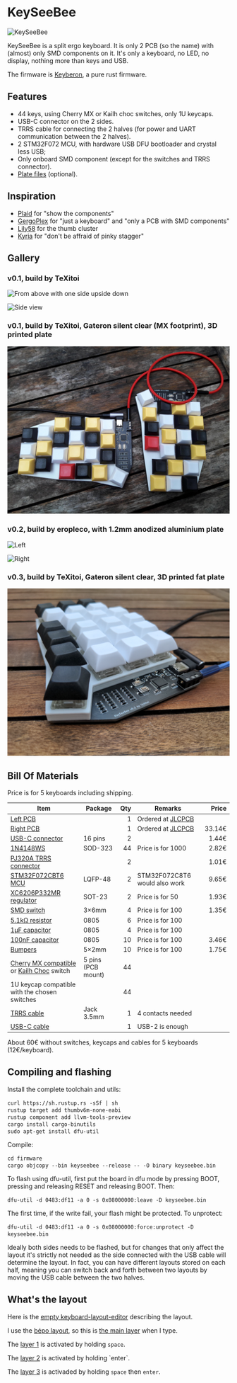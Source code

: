 # KeySeeBee

![KeySeeBee](images/keyseebee.jpg)

KeySeeBee is a split ergo keyboard. It is only 2 PCB (so the name)
with (almost) only SMD components on it. It's only a keyboard, no LED,
no display, nothing more than keys and USB.

The firmware is [Keyberon](https://github.com/TeXitoi/keyberon), a
pure rust firmware.

## Features

 * 44 keys, using Cherry MX or Kailh choc switches, only 1U keycaps.
 * USB-C connector on the 2 sides.
 * TRRS cable for connecting the 2 halves (for power and UART communication between the 2 halves).
 * 2 STM32F072 MCU, with hardware USB DFU bootloader and crystal less USB;
 * Only onboard SMD component (except for the switches and TRRS
   connector).
 * [Plate files](cad/) (optional).

## Inspiration

 * [Plaid](https://github.com/hsgw/plaid) for "show the components"
 * [GergoPlex](https://www.gboards.ca/product/gergoplex) for "just a keyboard" and "only a PCB with SMD components"
 * [Lily58](https://github.com/kata0510/Lily58) for the thumb cluster
 * [Kyria](https://blog.splitkb.com/blog/introducing-the-kyria) for
   "don't be affraid of pinky stagger"

## Gallery

### v0.1, build by TeXitoi

![From above with one side upside down](images/above-with-back.jpg)

![Side view](images/side-view.jpg)

### v0.1, build by TeXitoi, Gateron silent clear (MX footprint), 3D printed plate

![From above](images/mx-and-plate.jpg)

### v0.2, build by eropleco, with 1.2mm anodized aluminium plate

![Left](images/eropleco-left.jpg)

![Right](images/eropleco-right.jpg)

### v0.3, build by TeXitoi, Gateron silent clear, 3D printed fat plate

![Side view](images/fat-plate.jpg)

## Bill Of Materials

Price is for 5 keyboards including shipping.

|Item                                                                      |Package|Qty|Remarks                                |Price |
|--------------------------------------------------------------------------|-------|--:|---------------------------------------|-----:|
|[Left PCB](pcb/gerbers/)                                                  |       |  1|Ordered at [JLCPCB](https://jlcpcb.com)|      |
|[Right PCB](pcb/gerbers/)                                                 |       |  1|Ordered at [JLCPCB](https://jlcpcb.com)|33.14€|
|[USB-C connector](https://www.aliexpress.com/item/33056042016.html)       |16 pins|  2|                                       | 1.44€|
|[1N4148WS](https://www.aliexpress.com/item/32774043752.html)              |SOD-323| 44|Price is for 1000                      | 2.82€|
|[PJ320A TRRS connector](https://www.aliexpress.com/item/4000661212458.html)|      |  2|                                       | 1.01€|
|[STM32F072CBT6 MCU](https://www.aliexpress.com/item/1005002841528809.html)|LQFP-48|  2|STM32F072C8T6 would also work          | 9.65€|
|[XC6206P332MR regulator](https://www.aliexpress.com/item/33015891307.html)|SOT-23 |  2|Price is for 50                        | 1.93€|
|[SMD switch](https://www.aliexpress.com/item/32914876022.html)            | 3×6mm |  4|Price is for 100                       | 1.35€|
|[5.1kΩ resistor](https://www.aliexpress.com/item/32865947306.html)        | 0805  |  6|Price is for 100                       |      |
|[1µF capacitor](https://www.aliexpress.com/item/32964553793.html)         | 0805  |  4|Price is for 100                       |      |
|[100nF capacitor](https://www.aliexpress.com/item/32964553793.html)       | 0805  | 10|Price is for 100                       | 3.46€|
|[Bumpers](https://www.aliexpress.com/item/32289191938.html)               | 5×2mm | 10|Price is for 100                       | 1.75€|
|[Cherry MX compatible](https://www.aliexpress.com/item/32836368723.html) or [Kailh Choc](https://www.aliexpress.com/item/4000907409650.html) switch|5 pins (PCB mount)|44| | |
|1U keycap compatible with the chosen switches                             |       | 44|                                       |      |
|[TRRS cable](https://www.aliexpress.com/item/32809573546.html)         |Jack 3.5mm|  1|4 contacts needed                      |      |
|[USB-C cable](https://www.aliexpress.com/item/4000058245275.html)         |       |  1|USB-2 is enough                        |      |

About 60€ without switches, keycaps and cables for 5 keyboards
(12€/keyboard).

## Compiling and flashing

Install the complete toolchain and utils:

```shell
curl https://sh.rustup.rs -sSf | sh
rustup target add thumbv6m-none-eabi
rustup component add llvm-tools-preview
cargo install cargo-binutils
sudo apt-get install dfu-util
```

Compile:

```shell
cd firmware
cargo objcopy --bin keyseebee --release -- -O binary keyseebee.bin
```

To flash using dfu-util, first put the board in dfu mode by pressing
BOOT, pressing and releasing RESET and releasing BOOT. Then:

```shell
dfu-util -d 0483:df11 -a 0 -s 0x08000000:leave -D keyseebee.bin
```

The first time, if the write fail, your flash might be protected. To
unprotect:

```shell
dfu-util -d 0483:df11 -a 0 -s 0x08000000:force:unprotect -D keyseebee.bin
```

Ideally both sides needs to be flashed, but for changes that only affect the layout it's strictly not needed as the side connected with the USB cable will determine the layout. In fact, you can have different layouts stored on each half, meaning you can switch back and forth between two layouts by moving the USB cable between the two halves.

## What's the layout

Here is the [empty keyboard-layout-editor](http://www.keyboard-layout-editor.com/##@_name=Keyseebee%3B&@_y:0.35&x:3&sm=cherry&a:7&f:4%3B&=&_x:9%3B&=%3B&@_y:-0.85&x:2%3B&=&_x:1%3B&=&_x:7%3B&=&_x:1%3B&=%3B&@_y:-0.875&x:5%3B&=&_x:5%3B&=%3B&@_y:-0.625&x:1%3B&=&_x:13%3B&=%3B&@_y:-0.8500000000000001%3B&=&_x:15&f:3%3B&=%3B&@_y:-0.8&x:3&f:4%3B&=&_x:9%3B&=%3B&@_y:-0.8500000000000001&x:2%3B&=&_x:1%3B&=&_x:7%3B&=&_x:1%3B&=%3B&@_y:-0.875&x:5%3B&=&_x:5%3B&=%3B&@_y:-0.625&x:1%3B&=&_x:13%3B&=%3B&@_y:-0.8500000000000001%3B&=&_x:15&f:3%3B&=%3B&@_y:-0.7999999999999998&x:3&f:4%3B&=&_x:9%3B&=%3B&@_y:-0.8500000000000001&x:2%3B&=&_x:1%3B&=&_x:7%3B&=&_x:1%3B&=%3B&@_y:-0.875&x:5%3B&=&_x:5%3B&=%3B&@_y:-0.625&x:1%3B&=&_x:13%3B&=%3B&@_y:-0.8500000000000001%3B&=&_x:15&f:3%3B&=%3B&@_y:-0.6499999999999999&x:2.5&f:4%3B&=&_x:10%3B&=%3B&@_rx:4&ry:8.175&y:-4.675&x:-0.5%3B&=%3B&@_y:-0.875&x:0.5%3B&=%3B&@_rx:13&y:-4.675&x:-0.5%3B&=%3B&@_y:-0.875&x:-1.5%3B&=%3B&@_r:30&rx:4&y:-4.825&x:-0.5&f:3%3B&=%3B&@_r:-30&rx:13&y:-4.825&x:-0.5%3B&=) describing the layout.

I use the [bépo layout](https://bepo.fr), so this is [the main layer](http://www.keyboard-layout-editor.com/##@_name=keyseebee%20B%C3%A9po%3B&@_y:0.35&x:3&sm=cherry&f:4%3B&=%0A%0A%0A%2F&%0A%0A%0AP&_x:9%3B&=%0A%0A%0A%C3%B0%0A%0A%0AD%3B&@_y:-0.8500000000000001&x:2&a:6%3B&=%C3%89&_x:1&a:4%3B&=%0A%0A%0A%C5%93%0A%0A%0AO&_x:7&a:6%3B&=V&_x:1%3B&=L%3B&@_y:-0.875&x:5%3B&=%C3%88&_x:5&a:4%3B&=!%0A%5E%3B&@_y:-0.625&x:1%3B&=%0A%0A%0A%7C%0A%0A%0AB&_x:13%3B&=%0A%0A%0A%C4%B3%0A%0A%0AJ%3B&@_y:-0.8500000000000001&a:6%3B&=Tab&_x:15&a:4&f:3%3B&=%0A%0A%0A%C9%99%0A%0A%0AZ%3B&@_y:-0.7999999999999998&x:3&a:6&f:4%3B&=I&_x:9&a:4%3B&=%0A%0A%0A%C3%9F%0A%0A%0AS%3B&@_y:-0.8500000000000001&x:2%3B&=%0A%0A%0A%C3%B9%0A%0A%0AU&_x:1%3B&=%0A%0A%0A%E2%82%AC%0A%0A%0AE&_x:7%3B&=%0A%0A%0A%C3%BE%0A%0A%0AT&_x:1%3B&=%0A%0A%0A%C2%AE%0A%0A%0AR%3B&@_y:-0.875&x:5%3B&=%2F%3B%0A,%0A%0A%E2%80%99&_x:5%3B&=%0A%0A%0A%C2%A9%0A%0A%0AC%3B&@_y:-0.625&x:1%3B&=%0A%0A%0A%C3%A6%0A%0A%0AA&_x:13&a:6%3B&=N%3B&@_y:-0.8500000000000001%3B&=W&_x:15&f:3%3B&=M%3B&@_y:-0.7999999999999998&x:3&a:4&f:4%3B&=%0A%0A%0A%7D%0A%0A%0AX&_x:9&a:6%3B&=G%3B&@_y:-0.8500000000000001&x:2&a:4%3B&=%0A%0A%0A%7D%0A%0A%0AY&_x:1%3B&=%2F:%0A.%0A%0A%E2%80%A6&_x:7&a:6%3B&=Q&_x:1%3B&=H%3B&@_y:-0.875&x:5&a:4%3B&=%0A%0A%0A~%0A%0A%0AK&_x:5%3B&=%3F%0A'%3B&@_y:-0.625&x:1%3B&=%0A%0A%0A%5C%0A%0A%0A%C3%80&_x:13%3B&=%0A%0A%0A%E2%80%A0%0A%0A%0AF%3B&@_y:-0.8500000000000001%3B&=%60%0A%25&_x:15&a:6&f:3%3B&=%C3%87%3B&@_y:-0.6500000000000004&x:2.5&f:4%3B&=GUI&_x:10&a:7%3B&=%3B&@_rx:4&ry:8.175&y:-4.675000000000001&x:-0.5&a:6%3B&=Alt%3B&@_y:-0.875&x:0.5&a:0%3B&=nbsp%0A%E2%90%A3%0A%0A%2F_%0Alayer%201%3B&@_rx:13&y:-4.675000000000001&x:-0.5&a:6%3B&=AltGr%3B&@_y:-0.875&x:-1.5&a:7%3B&=layer%202%3B&@_r:30&rx:4&y:-4.825000000000001&x:-0.5&a:6&f:3%3B&=Ctrl%3B&@_r:-30&rx:13&y:-4.825000000000001&x:-0.5%3B&=%E2%87%A7) when I type.

The [layer 1](http://www.keyboard-layout-editor.com/##@_name=Keyseebee%20layer%201%3B&@_y:0.35&x:3&sm=cherry&a:7&f:4%3B&=Print%20Scr.&_x:9%3B&=Del.%3B&@_y:-0.85&x:2%3B&=Scroll%20Lock&_x:1%3B&=&_x:7%3B&=%E2%8C%AB&_x:1%3B&=%3B&@_y:-0.875&x:5%3B&=&_x:5%3B&=%3B&@_y:-0.625&x:1%3B&=Break&_x:13%3B&=%3B&@_y:-0.8500000000000001%3B&=&_x:15&f:3%3B&=%3B&@_y:-0.8&x:3&f:4%3B&=Insert%0A%0A%0A%0ACtrl&_x:9%3B&=%E2%96%BC%3B&@_y:-0.8500000000000001&x:2%3B&=Alt&_x:1%3B&=Esc.%0A%0A%0A%0A%E2%87%A7&_x:7%3B&=%E2%97%84&_x:1%3B&=%E2%96%B2%3B&@_y:-0.875&x:5%3B&=&_x:5%3B&=Caps%20Lock%3B&@_y:-0.625&x:1%3B&=GUI&_x:13%3B&=%E2%96%BA%3B&@_y:-0.8500000000000001%3B&=&_x:15&f:3%3B&=%3B&@_y:-0.7999999999999998&x:3&f:4%3B&=Copy&_x:9%3B&=%E2%87%9F%3B&@_y:-0.8500000000000001&x:2%3B&=Cut&_x:1%3B&=Paste&_x:7%3B&=%E2%87%B1&_x:1%3B&=%E2%87%9E%3B&@_y:-0.875&x:5%3B&=&_x:5%3B&=%E2%8F%8E%3B&@_y:-0.625&x:1%3B&=Undo&_x:13%3B&=%E2%87%B2%3B&@_y:-0.8500000000000001%3B&=&_x:15&f:3%3B&=%3B&@_y:-0.6499999999999999&x:2.5&f:4%3B&=&_x:10%3B&=%3B&@_rx:4&ry:8.175&y:-4.675&x:-0.5%3B&=%3B&@_y:-0.875&x:0.5&g:true%3B&=%3B&@_rx:13&y:-4.675&x:-0.5&g:false%3B&=%3B&@_y:-0.875&x:-1.5%3B&=Layer%203%3B&@_r:30&rx:4&y:-4.825&x:-0.5&f:3%3B&=%3B&@_r:-30&rx:13&y:-4.825&x:-0.5&f:4%3B&=) is activated by holding `space`.

The [layer 2](http://www.keyboard-layout-editor.com/##@_name=keyseebee%20layer%202%3B&@_y:0.35&x:3&sm=cherry&a:7&f:4%3B&=3&_x:9%3B&=8%3B&@_y:-0.85&x:2%3B&=2&_x:1%3B&=4&_x:7%3B&=7&_x:1%3B&=9%3B&@_y:-0.875&x:5%3B&=5&_x:5%3B&=6%3B&@_y:-0.625&x:1%3B&=1&_x:13%3B&=0%3B&@_y:-0.8500000000000001%3B&=%23&_x:15&f:3%3B&=%C2%B0%3B&@_y:-0.8&x:3&f:4%3B&=%C2%BB&_x:9%3B&=-%3B&@_y:-0.8500000000000001&x:2%3B&=%C2%AB&_x:1%3B&=(&_x:7%3B&=+&_x:1%3B&=%2F%2F%3B&@_y:-0.875&x:5%3B&=)&_x:5%3B&=%2F@%3B&@_y:-0.625&x:1%3B&=%22&_x:13%3B&=*%3B&@_y:-0.8500000000000001%3B&=$&_x:15&f:3%3B&=%2F=%3B&@_y:-0.7999999999999998&x:3&f:4%3B&=%3E&_x:9%3B&=%E2%88%92%3B&@_y:-0.8500000000000001&x:2%3B&=%3C&_x:1%3B&=%5B&_x:7%3B&=%C2%B1&_x:1%3B&=%C3%B7%3B&@_y:-0.875&x:5%3B&=%5D&_x:5%3B&=%5E%3B&@_y:-0.625&x:1%3B&=%E2%80%94&_x:13%3B&=%C3%97%3B&@_y:-0.8500000000000001%3B&=%E2%80%93&_x:15&f:3%3B&=%E2%89%A0%3B&@_y:-0.6499999999999999&x:2.5&f:4%3B&=&_x:10%3B&=%3B&@_rx:4&ry:8.175&y:-4.675&x:-0.5%3B&=%3B&@_y:-0.875&x:0.5&a:5%3B&=%0ASpace%0A%0A%0A%0A%0ACtrl+%3B&@_rx:13&y:-4.675&x:-0.5&a:7%3B&=%3B&@_y:-0.875&x:-1.5&g:true%3B&=%3B&@_r:30&rx:4&y:-4.825&x:-0.5&g:false&f:3%3B&=%3B&@_r:-30&rx:13&y:-4.825&x:-0.5%3B&=) is activated by holding `enter`.

The [layer 3](http://www.keyboard-layout-editor.com/##@_name=Keyseebee%20layer%201%3B&@_y:0.35&x:3&sm=cherry&a:7&f:4%3B&=F4&_x:9%3B&=F9%3B&@_y:-0.85&x:2%3B&=F3&_x:1%3B&=F5&_x:7%3B&=F8&_x:1%3B&=F10%3B&@_y:-0.875&x:5%3B&=F6&_x:5%3B&=F7%3B&@_y:-0.625&x:1%3B&=F2&_x:13%3B&=F11%3B&@_y:-0.8500000000000001%3B&=F1&_x:15%3B&=F12%3B&@_y:-0.8&x:3%3B&=Ctrl&_x:9%3B&=Ctrl%3B&@_y:-0.8500000000000001&x:2%3B&=Alt&_x:1%3B&=%E2%87%A7&_x:7%3B&=%E2%87%A7&_x:1%3B&=Alt%3B&@_y:-0.875&x:5%3B&=&_x:5%3B&=%3B&@_y:-0.625&x:1%3B&=GUI&_x:13%3B&=GUI%3B&@_y:-0.8500000000000001%3B&=&_x:15&f:3%3B&=%3B&@_y:-0.7999999999999998&x:3&f:4%3B&=&_x:9%3B&=%3B&@_y:-0.8500000000000001&x:2%3B&=&_x:1%3B&=&_x:7%3B&=&_x:1%3B&=%3B&@_y:-0.875&x:5%3B&=&_x:5%3B&=%3B&@_y:-0.625&x:1%3B&=&_x:13%3B&=%3B&@_y:-0.8500000000000001%3B&=&_x:15&f:3%3B&=%3B&@_y:-0.6499999999999999&x:2.5&f:4%3B&=&_x:10%3B&=%3B&@_rx:4&ry:8.175&y:-4.675&x:-0.5%3B&=%3B&@_y:-0.875&x:0.5&g:true%3B&=%3B&@_rx:13&y:-4.675&x:-0.5&g:false%3B&=%3B&@_y:-0.875&x:-1.5&g:true%3B&=%3B&@_r:30&rx:4&y:-4.825&x:-0.5&g:false&f:3%3B&=%3B&@_r:-30&rx:13&y:-4.825&x:-0.5%3B&=) is activaded by holding `space` then `enter`.
